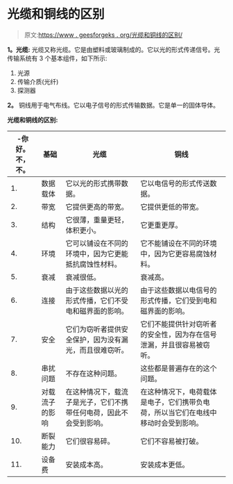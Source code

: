 # 光缆和铜线的区别

> 原文:[https://www . geesforgeks . org/光缆和铜线的区别/](https://www.geeksforgeeks.org/difference-between-fiber-optic-cable-and-copper-wire/)

**1。光缆:**
光缆又称光缆。它是由塑料或玻璃制成的。它以光的形式传递信号。光传输系统有 3 个基本组件，如下所示:

1.  光源
2.  传输介质(光纤)
3.  探测器

**2。**
铜线用于电气布线。它以电子信号的形式传输数据。它是单一的固体导体。

**光缆和铜线的区别:**

<center>

| -你好。不，不。 | 基础 | 光缆 | 铜线 |
| --- | --- | --- | --- |
| 1. | 数据载体 | 它以光的形式携带数据。 | 它以电信号的形式传送数据。 |
| 2. | 带宽 | 它提供更高的带宽。 | 它提供更低的带宽。 |
| 3. | 结构 | 它很薄，重量更轻，体积更小。 | 它更重更厚。 |
| 4. | 环境 | 它可以铺设在不同的环境中，因为它更能抵抗腐蚀性材料。 | 它不能铺设在不同的环境中，因为它更容易腐蚀材料。 |
| 5. | 衰减 | 衰减很低。 | 衰减高。 |
| 6. | 连接 | 由于这些数据以光的形式传播，它们不受电和磁界面的影响。 | 由于这些数据以电信号的形式传播，它们受到电和磁界面的影响。 |
| 7. | 安全 | 它们为窃听者提供安全保护，因为没有漏光，而且很难窃听。 | 它们不能提供针对窃听者的安全性，因为存在信号泄漏，并且很容易被窃听。 |
| 8. | 串扰问题 | 不存在这种问题。 | 这些都是普遍存在的这个问题。 |
| 9. | 对载流子的影响 | 在这种情况下，载流子是光子，它们不携带任何电荷，因此不会受到影响。 | 在这种情况下，电荷载体是电子，它们携带负电荷，所以当它们在电线中移动时会受到影响。 |
| 10. | 断裂能力 | 它们很容易碎。 | 它们不容易被打破。 |
| 11. | 设备费 | 安装成本高。 | 安装成本更低。 |

</center>
